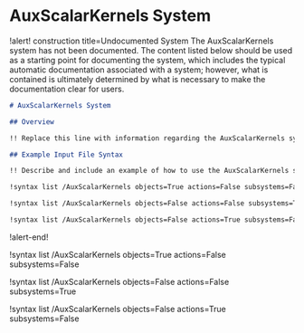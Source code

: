 # AuxScalarKernels System

!alert! construction title=Undocumented System
The AuxScalarKernels system has not been documented. The content listed below should be used as a starting
point for documenting the system, which includes the typical automatic documentation associated with
a system; however, what is contained is ultimately determined by what is necessary to make the
documentation clear for users.

```markdown
# AuxScalarKernels System

## Overview

!! Replace this line with information regarding the AuxScalarKernels system.

## Example Input File Syntax

!! Describe and include an example of how to use the AuxScalarKernels system.

!syntax list /AuxScalarKernels objects=True actions=False subsystems=False

!syntax list /AuxScalarKernels objects=False actions=False subsystems=True

!syntax list /AuxScalarKernels objects=False actions=True subsystems=False
```
!alert-end!

!syntax list /AuxScalarKernels objects=True actions=False subsystems=False

!syntax list /AuxScalarKernels objects=False actions=False subsystems=True

!syntax list /AuxScalarKernels objects=False actions=True subsystems=False
